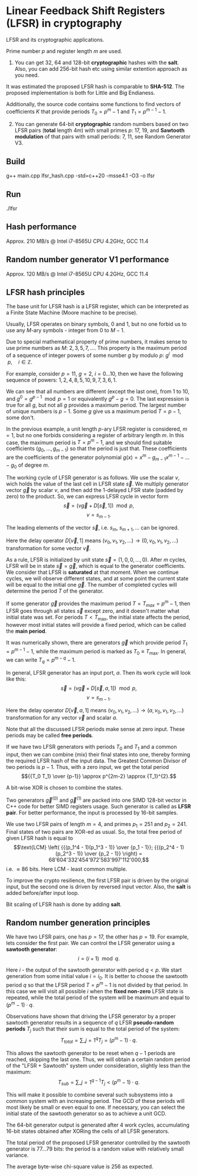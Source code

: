 # Linear Feedback Shift Registers (LFSR) in cryptography
LFSR and its cryptographic applications.

Prime number $p$ and register length $m$ are used.

1. You can get 32, 64 and 128-bit **cryptographic** hashes with the **salt**. Also, you can add 256-bit hash etc using similar extention approach as you need.

It was estimated the proposed LFSR hash is comparable to **SHA-512**. The proposed implementation is both for Little and Big Endianess.

Additionally, the source code contains some functions to find vectors of coefficients $K$ that provide periods $T_0 = {p}^{m} - 1$ and $T_1 = {p}^{m-1} - 1$.

2. You can generate $64$-bit **cryptographic** random numbers based on two LFSR pairs (**total** length $4m$) with small primes $p$: $17$, $19$, and **Sawtooth modulation** of that pairs with small periods: $7$, $11$, see Random Generator V3.

## Build
g++ main.cpp lfsr_hash.cpp -std=c++20 -msse4.1 -O3 -o lfsr
## Run
./lfsr

## Hash performance
Approx. 210 MB/s @ Intel i7-8565U CPU 4.2GHz, GCC 11.4

## Random number generator V1 performance
Approx. 120 MB/s @ Intel i7-8565U CPU 4.2GHz, GCC 11.4

## LFSR hash principles
The base unit for LFSR hash is a LFSR register, which can be interpreted as a Finite State Machine (Moore machine to be precise).

Usually, LFSR operates on binary symbols, $0$ and $1$, but no one forbid us to use any $M$-ary symbols - integer from $0$ to $M-1$.

Due to special mathematical property of prime numbers, it makes sense to use prime numbers as $M$: $2, 3, 5, 7, \ldots{}$. This property is the maximum period of a sequence of integer powers of some number $g$ by modulo $p$: ${g}^{i} \mod p, \quad i \in \mathbb{Z}$.

For example, consider $p=11$, $g=2$, $i=0...10$, then we have the following sequence of powers: $1, 2, 4, 8, 5, 10, 9, 7, 3, 6, 1$.

We can see that all numbers are different (except the last one), from $1$ to $10$, and ${g}^{0} = {g}^{p-1} \mod p = 1$ or equivalently $g^p - g = 0$. The last expression is true for all $g$, but not all $g$ provides a maximum period. The largest number of unique numbers is $p-1$. Some $g$ give us a maximum period $T = p - 1$, some don't.

In the previous example, a unit length $p$-ary LFSR register is considered, $m=1$, but no one forbids considering a register of arbitrary length $m$. In this case, the maximum period is $T = {p}^{m} - 1$, and we should find suitable coefficients $\left( g_0, \ldots{}, g_{m-1} \right)$ so that the period is just that. These coefficients are the coefficients of the generator polynomial $g(x) = x^m - {g}_{m-1} {x}^{m-1} - \ldots{} - g_0$ of degree $m$.

The working cycle of LFSR generator is as follows. We use the scalar $v$, wich holds the value of the last cell in LFSR state $\vec s$. We multiply generator vector $\vec g$ by scalar $v$, and then add the 1-delayed LFSR state (padded by zero) to the product. So, we can express LFSR cycle in vector form
$$\vec s = \left( v \vec g + D[\vec s, 1] \right) \mod p,$$
$$v = {s}_{m-1}.$$

The leading elements of the vector $\vec s$, i.e. $s_m$, ${s}_{m+1},...$ can be ignored.

Here the delay operator $D[\vec v, 1]$ means $(v_0, v_1, v_2, ...) \rightarrow (0, v_0, v_1, v_2, ...)$ transformation for some vector $\vec v$.

As a rule, LFSR is initialized by unit state $\vec s = (1, 0, 0, ... , 0)$. After $m$ cycles, LFSR will be in state $\vec s = \vec g$, which is equal to the generator coefficients. We consider that LFSR is **saturated** at that moment. When we continue cycles, we will observe different states, and at some point the current state will be equal to the initial one $\vec g$. The number of completed cycles will determine the period $T$ of the generator.

If some generator $\vec g$ provides the maximum period $T = T_{max} = p^m - 1$, then LFSR goes through all states $\vec s$ except zero, and it doesn't matter what initial state was set. For periods $T < {T}_{\max}$, the initial state affects the period, however most initial states will provide a fixed period, which can be called the **main period**.

It was numerically shown, there are generators $\vec g$ which provide period $T_1 = {p}^{m-1} - 1$, while the maximum period is marked as $T_0 \equiv {T}_{\max}$. In general, we can write $T_q = {p}^{m-q} - 1$.

In general, LFSR generator has an input port, $a$. Then its work cycle will look like this:
$$\vec s = \left( v \vec g + D[\vec s, a, 1] \right) \mod p,$$
$$v = {s}_{m-1}.$$

Here the delay operator $D[\vec v, a, 1]$ means $(v_0, v_1, v_2, ...) \rightarrow (a, v_0, v_1, v_2, ...)$ transformation for any vector $\vec v$ and scalar $a$.

Note that all the discussed LFSR periods make sense at zero input. These periods may be called **free periods**.

If we have two LFSR generators with periods $T_0$ and $T_1$ and a common input, then we can combine (mix) their final states into one, thereby forming the required LFSR hash of the input data. The Greatest Common Divisor of two periods is $p-1$. Thus, with a zero input, we get the total period
$${{T_0 T_1} \over {p-1}} \approx p^{2m-2} \approx {T_1}^{2}.$$

A bit-wise XOR is chosen to combine the states.

Two generators ${\vec g}^{(0)}$ and ${\vec g}^{(1)}$ are packed into one SIMD 128-bit vector in C++ code for better SIMD registers usage. Such generator is called as **LFSR pair**. For better performance, the input is processed by 16-bit samples.

We use two LFSR pairs of length $m=4$, and primes $p_1 = 251$ and $p_2 = 241$. Final states of two pairs are XOR-ed as usual. So, the total free period of given LFSR hash is equal to $$\text{LCM} \left( {{(p_1^4 - 1)(p_1^3 - 1)} \over {p_1 - 1}}; {{(p_2^4 - 1)(p_2^3 - 1)} \over {p_2 - 1}} \right) = 68'604'332'454'972'583'997'112'000,$$ i.e. $\approx 86$ bits. Here LCM - least common multiple.

To improve the crypto resilience, the first LFSR pair is driven by the original input, but the second one is driven by reversed input vector. Also, the **salt** is added before/after input loop.

Bit scaling of LFSR hash is done by adding **salt**.

## Random number generation principles
We have two LFSR pairs, one has $p=17$, the other has $p=19$. For example, lets consider the first pair. We can control the LFSR generator using a **sawtooth generator**:
$$i = (i + 1) \mod q.$$

Here $i$ - the output of the sawtooth generator with period $q < p$. We start generation from some initial value $i = i_0$. It is better to choose the sawtooth period $q$ so that the LFSR period $T = p^m - 1$ is not divided by that period. In this case we will visit all possible $i$ when the **fixed non-zero** LFSR state is repeated, while the total period of the system will be maximum and equal to $(p^m-1) \cdot q$.

Observations have shown that driving the LFSR generator by a proper sawtooth generator results in a sequence of $q$ LFSR **pseudo-random periods** $T_j$ such that their sum is equal to the total period of the system:
$${T}_{total} = \sum\_{j=1}^{q} T_j = (p^m-1) \cdot q.$$

This allows the sawtooth generator to be reset when $q-1$ periods are reached, skipping the last one. Thus, we will obtain a certain random period of the "LFSR + Sawtooth" system under consideration, slightly less than the maximum:
$${T}_{sub} = \sum\_{j=1}^{q-1} T_j < (p^m-1) \cdot q.$$

This will make it possible to combine several such subsystems into a common system with an increasing period. The GCD of these periods will most likely be small or even equal to one. If necessary, you can select the initial state of the sawtooth generator so as to achieve a unit GCD.

The $64$-bit generator output is generated after $4$ work cycles, accumulating $16$-bit states obtained after XORing the cells of all LFSR generators.

The total period of the proposed LFSR generator controlled by the sawtooth generator is $77...79$ bits: the period is a random value with relatively small variance.

The average byte-wise chi-square value is $256$ as expected.
